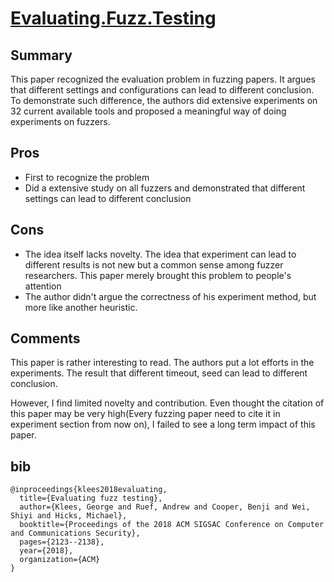 # [Evaluating.Fuzz.Testing](https://www.cs.umd.edu/~mwh/papers/fuzzeval.pdf)

## Summary

This paper recognized the evaluation problem in fuzzing papers. It argues that different settings and configurations can lead to different conclusion. To demonstrate such difference, the authors did extensive experiments on 32 current available tools and proposed a meaningful way of doing experiments on fuzzers.

## Pros

- First to recognize the problem
- Did a extensive study on all fuzzers and demonstrated that different settings can lead to different conclusion

## Cons

- The idea itself lacks novelty. The idea that experiment can lead to different results is not new but a common sense among fuzzer researchers. This paper merely brought this problem to people's attention
- The author didn't argue the correctness of his experiment method, but more like another heuristic.

## Comments

This paper is rather interesting to read. The authors put a lot efforts in the experiments. The result that different timeout, seed can lead to different conclusion. 

However, I find limited novelty and contribution. Even thought the citation of this paper may be very high(Every fuzzing paper need to cite it in experiment section from now on), I failed to see a long term impact of this paper.

## bib
```
@inproceedings{klees2018evaluating,
  title={Evaluating fuzz testing},
  author={Klees, George and Ruef, Andrew and Cooper, Benji and Wei, Shiyi and Hicks, Michael},
  booktitle={Proceedings of the 2018 ACM SIGSAC Conference on Computer and Communications Security},
  pages={2123--2138},
  year={2018},
  organization={ACM}
}
```